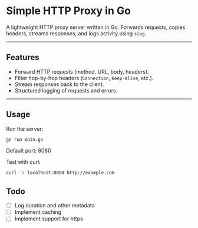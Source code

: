 # Simple HTTP Proxy in Go

A lightweight HTTP proxy server written in Go. Forwards requests, copies headers, streams responses, and logs activity using `slog`.

---

## Features

- Forward HTTP requests (method, URL, body, headers).
- Filter hop-by-hop headers (`Connection`, `Keep-Alive`, etc.).
- Stream responses back to the client.
- Structured logging of requests and errors.

---

## Usage

Run the server:

```bash
go run main.go
```

Default port: 8080

Test with curl:

```bash
curl -x localhost:8080 http://example.com
```

## Todo

- [ ] Log duration and other metadata
- [ ] Implement caching
- [ ] Implement support for https
